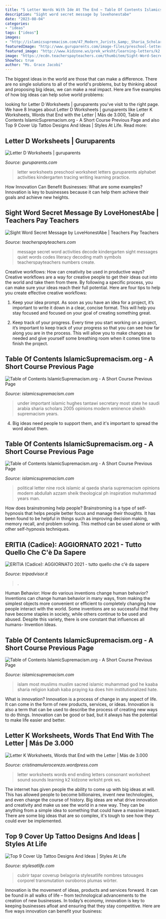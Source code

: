 ```yaml
---
title: "5 Letter Words With Ide At The End ~ Table Of Contents Islamicsupremacism.org"
description: "Sight word secret message by lovehonestabe"
date: "2023-08-04"
categories:
- "ideas"
tags: ["ideas"]
images:
- "http://islamicsupremacism.com/47_Modern_Jurists_&amp;_Sharia_Scholars_Opinions_on_IS&amp;J_files/tantawihughes.jpg"
featuredImage: "http://www.guruparents.com/image-files/preschool-letter-worksheet-d.png"
featured_image: "http://www.kidzone.ws/prek_wrksht/learning-letters/k2.gif"
image: "https://ecdn.teacherspayteachers.com/thumbitem/Sight-Word-Secret-Message-1233795-1536243617/original-1233795-1.jpg"
ShowToc: true
author: "Ms. Grace Jacobi"
---
```



The biggest ideas in the world are those that can make a difference. There are no single solutions to all of the world's problems, but by thinking about and proposing big ideas, we can make a real impact. Here are five examples of how big ideas can help solve world problems:

	

		
looking for Letter D Worksheets | guruparents you've visit to the right page. We have 8 Images about Letter D Worksheets | guruparents like Letter K Worksheets, Words that End with the Letter | Más de 3.000, Table of Contents IslamicSupremacism.org - A Short Course Previous Page and also Top 9 Cover Up Tattoo Designs And Ideas | Styles At Life. Read more:
		
    
## Letter D Worksheets | Guruparents

<img loading=lazy src="http://www.guruparents.com/image-files/preschool-letter-worksheet-d.png" onerror="this.onerror=null;this.src='https://tse2.mm.bing.net/th?id=OIP.CgEzzZb1YYjWJBUONRisjQHaKd&amp;pid=15.1';" alt="Letter D Worksheets | guruparents">

_Source: guruparents.com_

>letter worksheets preschool worksheet letters guruparents alphabet activities kindergarten tracing writing learning practice. 

	

How Innovation Can Benefit Businesses: What are some examples?
Innovation is key to businesses because it can help them achieve their goals and achieve new heights.

    
## Sight Word Secret Message By LoveHonestAbe | Teachers Pay Teachers

<img loading=lazy src="https://ecdn.teacherspayteachers.com/thumbitem/Sight-Word-Secret-Message-1233795-1536243617/original-1233795-1.jpg" onerror="this.onerror=null;this.src='https://tse3.mm.bing.net/th?id=OIP.aYLpspPo55VVL3Sv4V3yjgAAAA&amp;pid=15.1';" alt="Sight Word Secret Message by LoveHonestAbe | Teachers Pay Teachers">

_Source: teacherspayteachers.com_

>message secret word activities decode kindergarten sight messages quiet words codes literacy decoding math symbols teacherspayteachers numbers create. 

	

Creative workflows: How can creativity be used in productive ways?
Creative workflows are a way for creative people to get their ideas out into the world and take them from there. By following a specific process, you can make sure your ideas reach their full potential. Here are four tips to help you create effective creative workflows:
1. Keep your idea prompt. As soon as you have an idea for a project, it’s important to write it down in a clear, concise format. This will help you stay focused and focused on your goal of creating something great.

2. Keep track of your progress. Every time you start working on a project, it’s important to keep track of your progress so that you can see how far along you are in the process. This will allow you to make changes as needed and give yourself some breathing room when it comes time to finish the project.


    
## Table Of Contents IslamicSupremacism.org - A Short Course Previous Page

<img loading=lazy src="http://islamicsupremacism.com/47_Modern_Jurists_&amp;_Sharia_Scholars_Opinions_on_IS&amp;J_files/tantawihughes.jpg" onerror="this.onerror=null;this.src='https://tse3.mm.bing.net/th?id=OIP.QbzelDTnsFQaJmm3ZN1vMwHaGK&amp;pid=15.1';" alt="Table of Contents IslamicSupremacism.org - A Short Course Previous Page">

_Source: islamicsupremacism.com_

>under important islamic hughes tantawi secretary most state he saudi arabia sharia scholars 2005 opinions modern eminence sheikh supremacism years. 

	

4. Big ideas need people to support them, and it's important to spread the word about them.

    
## Table Of Contents IslamicSupremacism.org - A Short Course Previous Page

<img loading=lazy src="http://islamicsupremacism.com/Islamic_Supremacism/47_Modern_Jurists_%26_Sharia_Scholars_Opinions_on_IS%26J_files/imgres_4.jpg" onerror="this.onerror=null;this.src='https://tse4.mm.bing.net/th?id=OIP.f_M7sx_1_K9n2pjEfBjTgAAAAA&amp;pid=15.1';" alt="Table of Contents IslamicSupremacism.org - A Short Course Previous Page">

_Source: islamicsupremacism.com_

>political letter nine rock islamic al qaeda sharia supremacism opinions modern abdullah azzam sheik theological ph inspiration muhammad years man. 

	

How does brainstroming help people?
Brainstroming is a type of self-hypnosis that helps people better focus and manage their thoughts. It has been found to be helpful in things such as improving decision making, memory recall, and problem solving. This method can be used alone or with other self-hypnosis techniques.

    
## ERITIA (Cadice): AGGIORNATO 2021 - Tutto Quello Che C&#039;è Da Sapere

<img loading=lazy src="https://media-cdn.tripadvisor.com/media/photo-s/12/65/6d/a5/obra-de-pintura.jpg" onerror="this.onerror=null;this.src='https://tse4.mm.bing.net/th?id=OIP.qJfXrHRDiD5ctGSxANrCFAAAAA&amp;pid=15.1';" alt="ERITIA (Cadice): AGGIORNATO 2021 - tutto quello che c&#039;è da sapere">

_Source: tripadvisor.it_

>. 

	

Human Behavior: How do various inventions change human behavior?
Inventions can change human behavior in many ways, from making the simplest objects more convenient or efficient to completely changing how people interact with the world. Some inventions are so successful that they have become staples in society, while others continue to be used and abused. Despite this variety, there is one constant that influences all humans- Invention Ideas.

    
## Table Of Contents IslamicSupremacism.org - A Short Course Previous Page

<img loading=lazy src="http://islamicsupremacism.com/47_Modern_Jurists_%26_Sharia_Scholars_Opinions_on_IS%26J_files/kaabapic.gif" onerror="this.onerror=null;this.src='https://tse1.mm.bing.net/th?id=OIP.h2fnjkdyQopo0_YV7wsKeAAAAA&amp;pid=15.1';" alt="Table of Contents IslamicSupremacism.org - A Short Course Previous Page">

_Source: islamicsupremacism.com_

>islam most muslims muslim sacred islamic muhammad god he kaaba sharia religion kabah kaba praying ka does him institutionalized hate. 

	

What is innovation?
Innovation is a process of change in any aspect of life. It can come in the form of new products, services, or ideas. Innovation is also a term that can be used to describe the process of creating new ways to do things. Innovation can be good or bad, but it always has the potential to make life easier and better.

    
## Letter K Worksheets, Words That End With The Letter | Más De 3.000

<img loading=lazy src="http://www.kidzone.ws/prek_wrksht/learning-letters/k2.gif" onerror="this.onerror=null;this.src='https://tse3.mm.bing.net/th?id=OIP.hjQRhECX1JfexNf4AcVMeAHaJ3&amp;pid=15.1';" alt="Letter K Worksheets, Words that End with the Letter | Más de 3.000">

_Source: cristinamulerocerezo.wordpress.com_

>letter worksheets words end ending letters consonant worksheet sound sounds learning k2 kidzone wrksht prek ws. 

	

The internet has given people the ability to come up with big ideas at will. This has allowed people to become billionaires, invent new technologies, and even change the course of history. Big ideas are what drive innovation and creativity and make us see the world in a new way. They can be anything from a simple idea to something that could have a massive impact. There are some big ideas that are so complex, it's tough to see how they could ever be implemented.

    
## Top 9 Cover Up Tattoo Designs And Ideas | Styles At Life

<img loading=lazy src="https://stylesatlife.com/wp-content/uploads/2014/12/Feather-cover-up.jpg" onerror="this.onerror=null;this.src='https://tse2.mm.bing.net/th?id=OIP.rmzCd_3BQswJZgNjT2Z4mQAAAA&amp;pid=15.1';" alt="Top 9 Cover Up Tattoo Designs And Ideas | Styles At Life">

_Source: stylesatlife.com_

>cubrir tapar coverup belagoria stylesatlife nombres tatouages corporel transmutation ouroboros plumas wörter. 

	

Innovation is the movement of ideas, products and services forward. It can be found in all walks of life – from technological advancements to the creation of new businesses. In today’s economy, innovation is key to keeping businesses afloat and ensuring that they stay competitive. Here are five ways innovation can benefit your business: 

